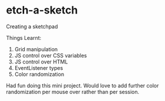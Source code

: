 # etch-a-sketch

Creating a sketchpad

Things Learnt:

1. Grid manipulation
2. JS control over CSS variables
3. JS control over HTML
4. EventListener types
5. Color randomization

Had fun doing this mini project. Would love to add further color randomization per mouse over rather than per session.
